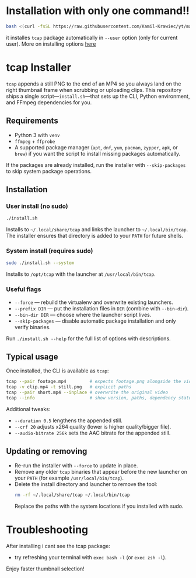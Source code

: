 # Installation with only one command!!

```bash
bash <(curl -fsSL https://raw.githubusercontent.com/Kamil-Krawiec/yt/main/tcap/install.sh) --user
```

it installes `tcap` package automatically in `--user` option (only for current user). More on installing options [here](https://github.com/Kamil-Krawiec/yt/blob/main/tcap/install.sh)

# tcap Installer

`tcap` appends a still PNG to the end of an MP4 so you always land on the right
thumbnail frame when scrubbing or uploading clips. This repository ships a
single script—`install.sh`—that sets up the CLI, Python environment, and
FFmpeg dependencies for you.

## Requirements

- Python 3 with `venv`
- `ffmpeg` + `ffprobe`
- A supported package manager (`apt`, `dnf`, `yum`, `pacman`, `zypper`, `apk`, or `brew`) if you want the script to install missing packages automatically.

If the packages are already installed, run the installer with
`--skip-packages` to skip system package operations.

## Installation

### User install (no sudo)
```bash
./install.sh
```
Installs to `~/.local/share/tcap` and links the launcher to `~/.local/bin/tcap`.
The installer ensures that directory is added to your `PATH` for future shells.

### System install (requires sudo)
```bash
sudo ./install.sh --system
```
Installs to `/opt/tcap` with the launcher at `/usr/local/bin/tcap`.

### Useful flags
- `--force` — rebuild the virtualenv and overwrite existing launchers.
- `--prefix DIR` — put the installation files in `DIR` (combine with `--bin-dir`).
- `--bin-dir DIR` — choose where the launcher script lives.
- `--skip-packages` — disable automatic package installation and only verify binaries.

Run `./install.sh --help` for the full list of options with descriptions.

## Typical usage
Once installed, the CLI is available as `tcap`:
```bash
tcap --pair footage.mp4         # expects footage.png alongside the video
tcap -v clip.mp4 -t still.png   # explicit paths
tcap --pair short.mp4 --inplace # overwrite the original video
tcap --info                     # show version, paths, dependency status
```

Additional tweaks:
- `--duration 0.5` lengthens the appended still.
- `--crf 20` adjusts x264 quality (lower is higher quality/bigger file).
- `--audio-bitrate 256k` sets the AAC bitrate for the appended still.

## Updating or removing
- Re-run the installer with `--force` to update in place.
- Remove any older `tcap` binaries that appear before the new launcher on your
  `PATH` (for example `/usr/local/bin/tcap`).
- Delete the install directory and launcher to remove the tool:
  ```bash
  rm -rf ~/.local/share/tcap ~/.local/bin/tcap
  ```
  Replace the paths with the system locations if you installed with sudo.

# Troubleshooting

After installing i cant see the tcap package:
- try refreshing your terminal with `exec bash -l` (or `exec zsh -l`).

Enjoy faster thumbnail selection!
